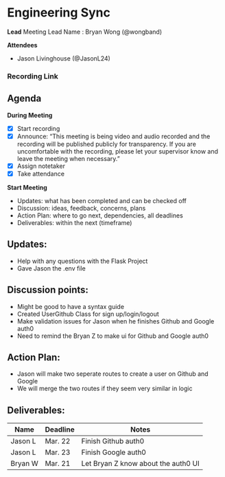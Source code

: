 # Engineering Sync
**Lead**
Meeting Lead Name : Bryan Wong (@wongband)

**Attendees**
* Jason Livinghouse (@JasonL24) 

### Recording Link


## Agenda
**During Meeting**
- [x] Start recording
- [x] Announce:
“This meeting is being video and audio recorded and the recording will be published publicly for transparency. If you are uncomfortable with the recording, please let your supervisor know and leave the meeting when necessary.”
- [x] Assign notetaker
- [x] Take attendance

**Start Meeting**
* Updates: what has been completed and can be checked off
* Discussion: ideas, feedback, concerns, plans
* Action Plan: where to go next, dependencies, all deadlines
* Deliverables: within the next (timeframe)

## Updates:
- Help with any questions with the Flask Project
- Gave Jason the .env file

## Discussion points:
- Might be good to have a syntax guide
- Created UserGithub Class for sign up/login/logout
- Make validation issues for Jason when he finishes Github and Google auth0
- Need to remind the Bryan Z to make ui for Github and Google auth0

## Action Plan:
- Jason will make two seperate routes to create a user on Github and Google
- We will merge the two routes if they seem very similar in logic

## Deliverables:
Name  | Deadline | Notes
------|----------|--------
Jason L | Mar. 22 | Finish Github auth0
Jason L | Mar. 23 | Finish Google auth0
Bryan W | Mar. 21 | Let Bryan Z know about the auth0 UI
